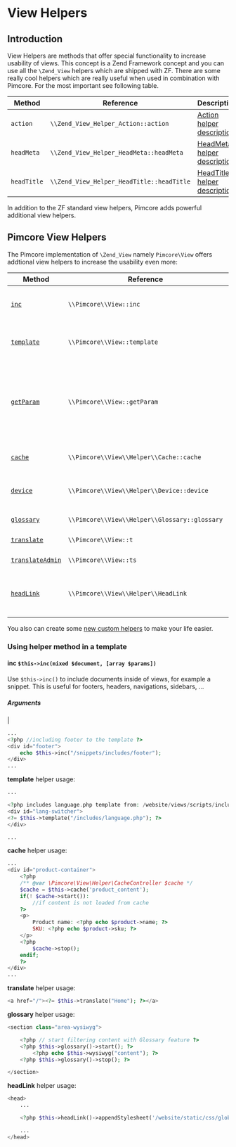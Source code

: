 # View Helpers

## Introduction

View Helpers are methods that offer special functionality to increase usability of views. 
This concept is a Zend Framework concept and you can use all the ```\Zend_View``` helpers which are shipped with ZF. 
There are some really cool helpers which are really useful when used in combination with Pimcore.
For the most important see following table. 

| Method          | Reference                                     | Description                                                                                                                          |
|-----------------|-----------------------------------------------|--------------------------------------------------------------------------------------------------------------------------------------|
| ```action```    | ```\\Zend_View_Helper_Action::action```       | [Action helper description](https://framework.zend.com/manual/1.10/en/zend.view.helpers.html#zend.view.helpers.initial.action)       |
| ```headMeta```  | ```\\Zend_View_Helper_HeadMeta::headMeta```   | [HeadMeta helper description](https://framework.zend.com/manual/1.10/en/zend.view.helpers.html#zend.view.helpers.initial.headmeta)   |
| ```headTitle``` | ```\\Zend_View_Helper_HeadTitle::headTitle``` | [HeadTitle helper description](https://framework.zend.com/manual/1.10/en/zend.view.helpers.html#zend.view.helpers.initial.headtitle) |


In addition to the ZF standard view helpers, Pimcore adds powerful additional view helpers. 


## Pimcore View Helpers

The Pimcore implementation of ```\Zend_View``` namely ```Pimcore\View``` offers addtional view helpers to increase the usability even more:

| Method                                   | Reference                                             | Description                                                          |
|------------------------------------------|-------------------------------------------------------|----------------------------------------------------------------------|
| [```inc```](#inc)                        | ```\\Pimcore\\View::inc```                            | Use this function to directly include a document.                    |
| [```template```](#template)              | ```\\Pimcore\\View::template```                       | Use this method to include a template                                |
| [```getParam```](#getParam)              | ```\\Pimcore\\View::getParam```                       | Get's a parameter (get, post, .... ), it's an equivalent to $this->getParam() in the controller action.                               |
| [```cache```](#cache)                    | ```\\Pimcore\\View\\Helper\\Cache::cache```           | Cache implementation in temaplates.                                  |
| [```device```](#device)                  | ```\\Pimcore\\View\\Helper\\Device::device```         | Helps implementing adaptive designs.                                  |
| [```glossary```](#glossary)              | ```\\Pimcore\\View\\Helper\\Glossary::glossary```     | [Glossary documentation](../../08_Tools_and_Features/21_Glossary.md) |
| [```translate```](#translate)            | ```\\Pimcore\\View::t```                              | i18n / shared translations                                                  |
| [```translateAdmin```](#translateAdmin)  | ```\\Pimcore\\View::ts```                             | i18n / admin translations                                                  |
| [```headLink```](#headLink)              | ```\\Pimcore\\View\\Helper\\HeadLink```               | Should be used to add stylesheets in your templates.                 |


You also can create some [new custom helpers](https://framework.zend.com/manual/1.10/en/zend.view.helpers.html#zend.view.helpers.custom) to make your life easier.

### Using helper method in a template

#### inc ```$this->inc(mixed $document, [array $params])```
Use ```$this->inc()``` to include documents inside of views, for example a snippet. This is useful for footers, headers, navigations, sidebars, ...

##### Arguments

| 

```php
...
<?php //including footer to the template ?>
<div id="footer">
    echo $this->inc("/snippets/includes/footer");
</div>
...
```

**template** helper usage:

```php
...

<?php includes language.php template from: /website/views/scripts/includes/language.php ?>
<div id="lang-switcher">
<?= $this->template("/includes/language.php"); ?>
</div>

...
```

**cache** helper usage:

```php
... 
<div id="product-container">
    <?php
    /** @var \Pimcore\View\Helper\CacheController $cache */
    $cache = $this->cache('product_content');
    if(! $cache->start()):
        //if content is not loaded from cache
    ?>
    <p>
        Product name: <?php echo $product->name; ?>
        SKU: <?php echo $product->sku; ?>
    </p>
    <?php
        $cache->stop();
    endif;
    ?>
</div>
...
```

**translate** helper usage:

```php
<a href="/"><?= $this->translate("Home"); ?></a>
```

**glossary** helper usage:

```php
<section class="area-wysiwyg">

    <?php // start filtering content with Glossary feature ?>
    <?php $this->glossary()->start(); ?>
        <?php echo $this->wysiwyg("content"); ?>
    <?php $this->glossary()->stop(); ?>

</section>
```

**headLink** helper usage:

```php
<head>
    ...

    <?php $this->headLink()->appendStylesheet('/website/static/css/global.css'); ?>

    ...
</head>
```
